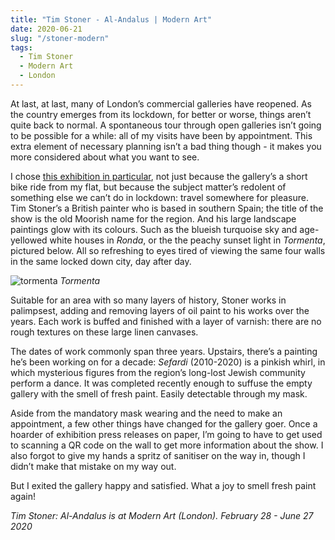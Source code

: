 ```yaml
---
title: "Tim Stoner - Al-Andalus | Modern Art"
date: 2020-06-21
slug: "/stoner-modern"
tags:
  - Tim Stoner
  - Modern Art
  - London
---
```


At last, at last, many of London’s commercial galleries have reopened. As the country emerges from its lockdown, for better or worse, things aren’t quite back to normal. A spontaneous tour through open galleries isn’t going to be possible for a while: all of my visits have been by appointment. This extra element of necessary planning isn’t a bad thing though - it makes you more considered about what you want to see.

I chose [this exhibition in particular](https://modernart.net/exhibitions/tim-stoner), not just because the gallery’s a short bike ride from my flat, but because the subject matter’s redolent of something else we can’t do in lockdown: travel somewhere for pleasure. Tim Stoner’s a British painter who is based in southern Spain; the title of the show is the old Moorish name for the region. And his large landscape paintings glow with its colours. Such as the blueish turquoise sky and age-yellowed white houses in *Ronda*, or the the peachy sunset light in *Tormenta*, pictured below. All so refreshing to eyes tired of viewing the same four walls in the same locked down city, day after day.

![tormenta](/stoner-modern-1.jpg)
*Tormenta*

Suitable for an area with so many layers of history, Stoner works in palimpsest, adding and removing layers of oil paint to his works over the years. Each work is buffed and finished with a layer of varnish: there are no rough textures on these large linen canvases.

The dates of work commonly span three years. Upstairs, there’s a painting he’s been working on for a decade: *Sefardi* (2010-2020) is a pinkish whirl, in which mysterious figures from the region’s long-lost Jewish community perform a dance. It was completed recently enough to suffuse the empty gallery with the smell of fresh paint. Easily detectable through my mask.

Aside from the mandatory mask wearing and the need to make an appointment, a few other things have changed for the gallery goer. Once a hoarder of exhibition press releases on paper, I’m going to have to get used to scanning a QR code on the wall to get more information about the show. I also forgot to give my hands a spritz of sanitiser on the way in, though I didn’t make that mistake on my way out.

But I exited the gallery happy and satisfied. What a joy to smell fresh paint again!

*Tim Stoner: Al-Andalus is at Modern Art (London). February 28 - June 27 2020*
